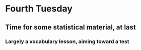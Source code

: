 # Fourth Tuesday
## Time for some statistical material, at last 

### Largely a vocabulary lesson, aiming toward a test 
